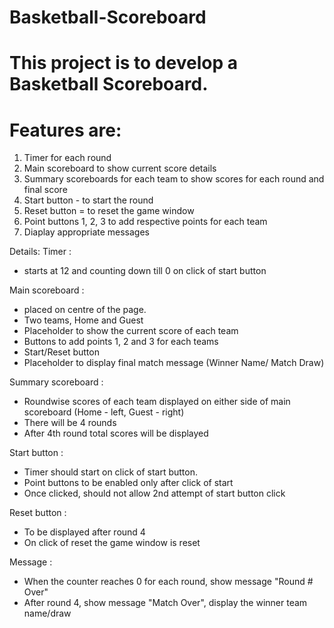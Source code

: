 # Basketball-Scoreboard

# This project is to develop a Basketball Scoreboard.

# Features are:

1. Timer for each round
2. Main scoreboard to show current score details
3. Summary scoreboards for each team to show scores for each round and final score
4. Start button - to start the round
5. Reset button = to reset the game window
6. Point buttons 1, 2, 3 to add respective points for each team
7. Diaplay appropriate messages

Details:
Timer :

- starts at 12 and counting down till 0 on click of start button

Main scoreboard :

- placed on centre of the page.
- Two teams, Home and Guest
- Placeholder to show the current score of each team
- Buttons to add points 1, 2 and 3 for each teams
- Start/Reset button
- Placeholder to display final match message (Winner Name/ Match Draw)

Summary scoreboard :

- Roundwise scores of each team displayed on either side of main scoreboard (Home - left, Guest - right)
- There will be 4 rounds
- After 4th round total scores will be displayed

Start button :

- Timer should start on click of start button.
- Point buttons to be enabled only after click of start
- Once clicked, should not allow 2nd attempt of start button click

Reset button :

- To be displayed after round 4
- On click of reset the game window is reset

Message :

- When the counter reaches 0 for each round, show message "Round # Over"
- After round 4, show message "Match Over", display the winner team name/draw
